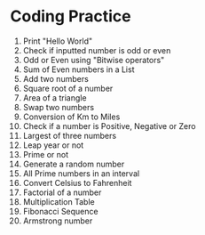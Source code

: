 # Coding Practice

1) Print "Hello World"
2) Check if inputted number is odd or even
3) Odd or Even using "Bitwise operators"
4) Sum of Even numbers in a List
5) Add two numbers
6) Square root of a number
7) Area of a triangle
8) Swap two numbers
9) Conversion of Km to Miles 
10) Check if a number is Positive, Negative or Zero
11) Largest of three numbers
12) Leap year or not
13) Prime or not
14) Generate a random number
15) All Prime numbers in an interval
16) Convert Celsius to Fahrenheit
17) Factorial of a number
18) Multiplication Table
19) Fibonacci Sequence 
20) Armstrong number
